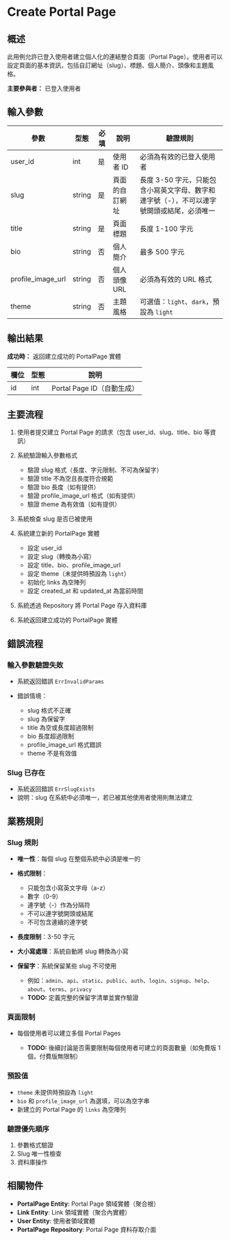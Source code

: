 # Create Portal Page

## 概述

此用例允許已登入使用者建立個人化的連結整合頁面（Portal Page）。使用者可以設定頁面的基本資訊，包括自訂網址（slug）、標題、個人簡介、頭像和主題風格。

**主要參與者：** 已登入使用者

## 輸入參數

| 參數 | 型態 | 必填 | 說明 | 驗證規則 |
|------|------|------|------|----------|
| user_id | int | 是 | 使用者 ID | 必須為有效的已登入使用者 |
| slug | string | 是 | 頁面的自訂網址 | 長度 3-50 字元，只能包含小寫英文字母、數字和連字號（-），不可以連字號開頭或結尾，必須唯一 |
| title | string | 是 | 頁面標題 | 長度 1-100 字元 |
| bio | string | 否 | 個人簡介 | 最多 500 字元 |
| profile_image_url | string | 否 | 個人頭像 URL | 必須為有效的 URL 格式 |
| theme | string | 否 | 主題風格 | 可選值：`light`、`dark`，預設為 `light` |

## 輸出結果

**成功時：** 返回建立成功的 PortalPage 實體

| 欄位 | 型態 | 說明 |
|------|------|------|
| id | int | Portal Page ID（自動生成） |

## 主要流程

1. 使用者提交建立 Portal Page 的請求（包含 user_id、slug、title、bio 等資訊）
2. 系統驗證輸入參數格式

    - 驗證 slug 格式（長度、字元限制、不可為保留字）
    - 驗證 title 不為空且長度符合規範
    - 驗證 bio 長度（如有提供）
    - 驗證 profile_image_url 格式（如有提供）
    - 驗證 theme 為有效值（如有提供）

3. 系統檢查 slug 是否已被使用
4. 系統建立新的 PortalPage 實體

    - 設定 user_id
    - 設定 slug（轉換為小寫）
    - 設定 title、bio、profile_image_url
    - 設定 theme（未提供時預設為 `light`）
    - 初始化 links 為空陣列
    - 設定 created_at 和 updated_at 為當前時間

5. 系統透過 Repository 將 Portal Page 存入資料庫
6. 系統返回建立成功的 PortalPage 實體

## 錯誤流程

### 輸入參數驗證失敗
- 系統返回錯誤 `ErrInvalidParams`
- 錯誤情境：

    - slug 格式不正確
    - slug 為保留字
    - title 為空或長度超過限制
    - bio 長度超過限制
    - profile_image_url 格式錯誤
    - theme 不是有效值

### Slug 已存在
- 系統返回錯誤 `ErrSlugExists`
- 說明：slug 在系統中必須唯一，若已被其他使用者使用則無法建立

## 業務規則

### Slug 規則
- **唯一性**：每個 slug 在整個系統中必須是唯一的
- **格式限制**：

    - 只能包含小寫英文字母（a-z）
    - 數字（0-9）
    - 連字號（-）作為分隔符
    - 不可以連字號開頭或結尾
    - 不可包含連續的連字號

- **長度限制**：3-50 字元
- **大小寫處理**：系統自動將 slug 轉換為小寫
- **保留字**：系統保留某些 slug 不可使用

    - 例如：`admin`、`api`、`static`、`public`、`auth`、`login`、`signup`、`help`、`about`、`terms`、`privacy`
    - **TODO:** 定義完整的保留字清單並實作驗證


### 頁面限制
- 每個使用者可以建立多個 Portal Pages

    - **TODO:** 後續討論是否需要限制每個使用者可建立的頁面數量（如免費版 1 個，付費版無限制）

### 預設值
- `theme` 未提供時預設為 `light`
- `bio` 和 `profile_image_url` 為選填，可以為空字串
- 新建立的 Portal Page 的 `links` 為空陣列

### 驗證優先順序
1. 參數格式驗證
2. Slug 唯一性檢查
3. 資料庫操作

## 相關物件

- **PortalPage Entity**: Portal Page 領域實體（聚合根）
- **Link Entity**: Link 領域實體（聚合內實體）
- **User Entity**: 使用者領域實體
- **PortalPage Repository**: Portal Page 資料存取介面
